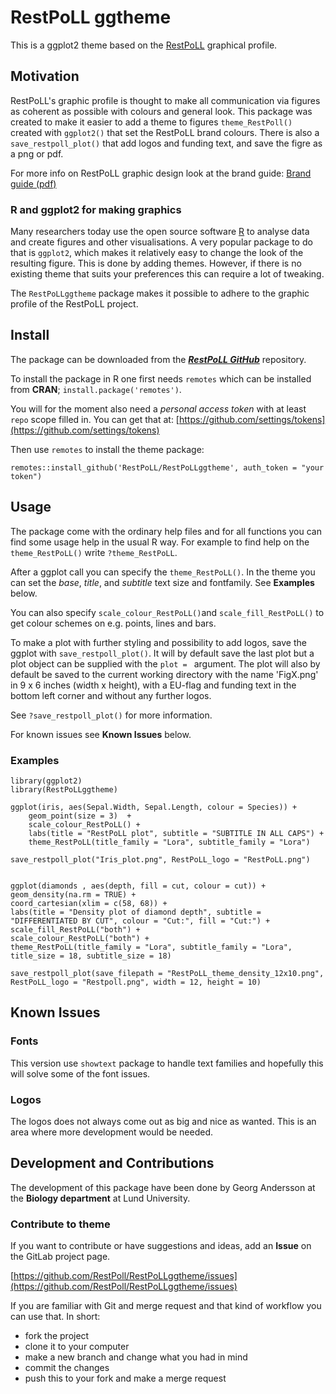 # RestPoLL ggtheme

This is a ggplot2 theme based on the [RestPoLL](https://restpoll.eu/) graphical profile.

## Motivation

RestPoLL's graphic profile is thought to make all communication via figures as coherent as possible with colours and general look. This package was created to make it easier to add a theme to figures `theme_RestPoll()` created with `ggplot2()` that set the RestPoLL brand colours. There is also a `save_restpoll_plot()` that add logos and funding text, and save the figre as a png or pdf.

For more info on RestPoLL graphic design look at the brand guide:
[Brand guide (pdf)](https://restpoll.eu/wp-content/uploads/2024/03/RestPoll-Brand-guide-1.pdf)

### R and ggplot2 for making graphics

Many researchers today use the open source software [R](https://www.r-project.org/) to analyse data and create figures and other visualisations. A very popular package to do that is `ggplot2`, which makes it relatively easy to change the look of the resulting figure. This is done by adding themes.
However, if there is no existing theme that suits your preferences this can require a lot of tweaking.

The `RestPoLLggtheme` package makes it possible to adhere to the graphic profile of the RestPoLL project.

## Install

The package can be downloaded from the [***RestPoLL GitHub***](https://github.com/RestPoll/RestPoLLggtheme) repository.

To install the package in R one first needs `remotes` which can be installed from **CRAN**; `install.package('remotes')`.


You will for the moment also need a *personal access token* with at least `repo` scope filled in. You can get that at:
[https://github.com/settings/tokens](https://github.com/settings/tokens)

Then use `remotes` to install the theme package:

`remotes::install_github('RestPoLL/RestPoLLggtheme', auth_token = "your token")`

## Usage

The package come with the ordinary help files and for all functions you can find some usage help in the usual R way.
For example to find help on the `theme_RestPoLL()` write `?theme_RestPoLL`.

After a ggplot call you can specify the `theme_RestPoLL()`. In the theme you can set the *base*, *title*, and *subtitle* text size and fontfamily. See **Examples** below.

You can also specify `scale_colour_RestPoLL()`and `scale_fill_RestPoLL()` to get colour schemes on e.g. points, lines and bars.

To make a plot with further styling and possibility to add logos, save the ggplot with `save_restpoll_plot()`. It will by default save the last plot but a plot object can be supplied with the `plot = ` argument. The plot will also by default be saved to the current working directory with the name 'FigX.png' in 9 x 6 inches (width x height), with a EU-flag and funding text in the bottom left corner and without any further logos.

See `?save_restpoll_plot()` for more information.

For known issues see **Known Issues** below.

### Examples

    library(ggplot2)
    library(RestPoLLggtheme)

    ggplot(iris, aes(Sepal.Width, Sepal.Length, colour = Species)) +
        geom_point(size = 3)  +
        scale_colour_RestPoLL() +
        labs(title = "RestPoLL plot", subtitle = "SUBTITLE IN ALL CAPS") +
        theme_RestPoLL(title_family = "Lora", subtitle_family = "Lora")
        
    save_restpoll_plot("Iris_plot.png", RestPoLL_logo = "RestPoLL.png")


    ggplot(diamonds , aes(depth, fill = cut, colour = cut)) +
    geom_density(na.rm = TRUE) +
    coord_cartesian(xlim = c(58, 68)) +
    labs(title = "Density plot of diamond depth", subtitle = "DIFFERENTIATED BY CUT", colour = "Cut:", fill = "Cut:") +
    scale_fill_RestPoLL("both") +
    scale_colour_RestPoLL("both") +
    theme_RestPoLL(title_family = "Lora", subtitle_family = "Lora", title_size = 18, subtitle_size = 18)
    
    save_restpoll_plot(save_filepath = "RestPoLL_theme_density_12x10.png", RestPoLL_logo = "Restpoll.png", width = 12, height = 10)

## Known Issues

### Fonts

This version use `showtext` package to handle text families and hopefully this will solve some of the font issues.


### Logos

The logos does not always come out as big and nice as wanted. This is an area where more development would be needed.

## Development and Contributions

The development of this package have been done by Georg Andersson at the **Biology department** at Lund University.

### Contribute to theme

If you want to contribute or have suggestions and ideas, add an **Issue** on the GitLab project page.

[https://github.com/RestPoll/RestPoLLggtheme/issues](https://github.com/RestPoll/RestPoLLggtheme/issues)

If you are familiar with Git and merge request and that kind of workflow you can  use that. In short:

- fork the project
- clone it to your computer
- make a new branch and change what you had in mind
- commit the changes
- push this to your fork and make a merge request
